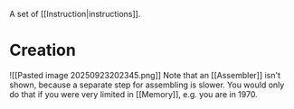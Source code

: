 A set of [[Instruction|instructions]].
# Creation
![[Pasted image 20250923202345.png]]
Note that an [[Assembler]] isn't shown, because a separate step for assembling is slower. You would only do that if you were very limited in [[Memory]], e.g. you are in 1970.